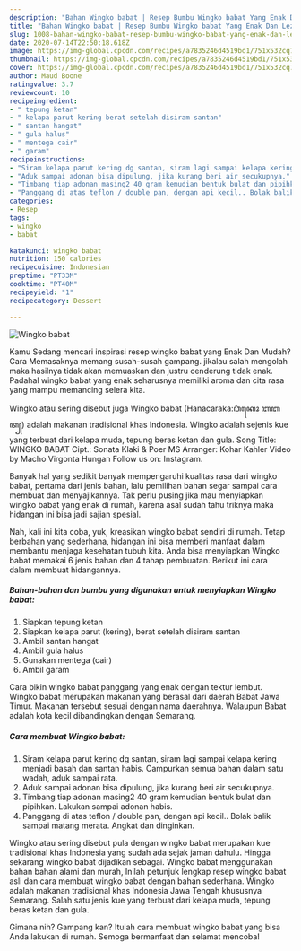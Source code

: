 ```yaml
---
description: "Bahan Wingko babat | Resep Bumbu Wingko babat Yang Enak Dan Lezat"
title: "Bahan Wingko babat | Resep Bumbu Wingko babat Yang Enak Dan Lezat"
slug: 1008-bahan-wingko-babat-resep-bumbu-wingko-babat-yang-enak-dan-lezat
date: 2020-07-14T22:50:18.618Z
image: https://img-global.cpcdn.com/recipes/a7835246d4519bd1/751x532cq70/wingko-babat-foto-resep-utama.jpg
thumbnail: https://img-global.cpcdn.com/recipes/a7835246d4519bd1/751x532cq70/wingko-babat-foto-resep-utama.jpg
cover: https://img-global.cpcdn.com/recipes/a7835246d4519bd1/751x532cq70/wingko-babat-foto-resep-utama.jpg
author: Maud Boone
ratingvalue: 3.7
reviewcount: 10
recipeingredient:
- " tepung ketan"
- " kelapa parut kering berat setelah disiram santan"
- " santan hangat"
- " gula halus"
- " mentega cair"
- " garam"
recipeinstructions:
- "Siram kelapa parut kering dg santan, siram lagi sampai kelapa kering menjadi basah dan santan habis. Campurkan semua bahan dalam satu wadah, aduk sampai rata."
- "Aduk sampai adonan bisa dipulung, jika kurang beri air secukupnya."
- "Timbang tiap adonan masing2 40 gram kemudian bentuk bulat dan pipihkan. Lakukan sampai adonan habis."
- "Panggang di atas teflon / double pan, dengan api kecil.. Bolak balik sampai matang merata. Angkat dan dinginkan."
categories:
- Resep
tags:
- wingko
- babat

katakunci: wingko babat 
nutrition: 150 calories
recipecuisine: Indonesian
preptime: "PT33M"
cooktime: "PT40M"
recipeyield: "1"
recipecategory: Dessert

---
```



![Wingko babat](https://img-global.cpcdn.com/recipes/a7835246d4519bd1/751x532cq70/wingko-babat-foto-resep-utama.jpg)

Kamu Sedang mencari inspirasi resep wingko babat yang Enak Dan Mudah? Cara Memasaknya memang susah-susah gampang. jikalau salah mengolah maka hasilnya tidak akan memuaskan dan justru cenderung tidak enak. Padahal wingko babat yang enak seharusnya memiliki aroma dan cita rasa yang mampu memancing selera kita.

Wingko atau sering disebut juga Wingko babat (Hanacaraka:ꦮꦶꦁꦏꦺꦴ ꦧꦧꦠ꧀) adalah makanan tradisional khas Indonesia. Wingko adalah sejenis kue yang terbuat dari kelapa muda, tepung beras ketan dan gula. Song Title: WINGKO BABAT Cipt.: Sonata Klaki &amp; Poer MS Arranger: Kohar Kahler Video by Macho Virgonta Hungan Follow us on: Instagram.

Banyak hal yang sedikit banyak mempengaruhi kualitas rasa dari wingko babat, pertama dari jenis bahan, lalu pemilihan bahan segar sampai cara membuat dan menyajikannya. Tak perlu pusing jika mau menyiapkan wingko babat yang enak di rumah, karena asal sudah tahu triknya maka hidangan ini bisa jadi sajian spesial.


Nah, kali ini kita coba, yuk, kreasikan wingko babat sendiri di rumah. Tetap berbahan yang sederhana, hidangan ini bisa memberi manfaat dalam membantu menjaga kesehatan tubuh kita. Anda bisa menyiapkan Wingko babat memakai 6 jenis bahan dan 4 tahap pembuatan. Berikut ini cara dalam membuat hidangannya.

<!--inarticleads1-->

##### Bahan-bahan dan bumbu yang digunakan untuk menyiapkan Wingko babat:

1. Siapkan  tepung ketan
1. Siapkan  kelapa parut (kering), berat setelah disiram santan
1. Ambil  santan hangat
1. Ambil  gula halus
1. Gunakan  mentega (cair)
1. Ambil  garam


Cara bikin wingko babat panggang yang enak dengan tektur lembut. Wingko babat merupakan makanan yang berasal dari daerah Babat Jawa Timur. Makanan tersebut sesuai dengan nama daerahnya. Walaupun Babat adalah kota kecil dibandingkan dengan Semarang. 

<!--inarticleads2-->

##### Cara membuat Wingko babat:

1. Siram kelapa parut kering dg santan, siram lagi sampai kelapa kering menjadi basah dan santan habis. Campurkan semua bahan dalam satu wadah, aduk sampai rata.
1. Aduk sampai adonan bisa dipulung, jika kurang beri air secukupnya.
1. Timbang tiap adonan masing2 40 gram kemudian bentuk bulat dan pipihkan. Lakukan sampai adonan habis.
1. Panggang di atas teflon / double pan, dengan api kecil.. Bolak balik sampai matang merata. Angkat dan dinginkan.


Wingko atau sering disebut pula dengan wingko babat merupakan kue tradisional khas Indonesia yang sudah ada sejak jaman dahulu. Hingga sekarang wingko babat dijadikan sebagai. Wingko babat menggunakan bahan bahan alami dan murah, Inilah petunjuk lengkap resep wingko babat asli dan cara membuat wingko babat dengan bahan sederhana. Wingko adalah makanan tradisional khas Indonesia Jawa Tengah khususnya Semarang. Salah satu jenis kue yang terbuat dari kelapa muda, tepung beras ketan dan gula. 

Gimana nih? Gampang kan? Itulah cara membuat wingko babat yang bisa Anda lakukan di rumah. Semoga bermanfaat dan selamat mencoba!
